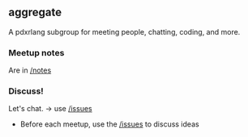 ## aggregate

A pdxrlang subgroup for meeting people, chatting, coding, and more.

### Meetup notes

Are in [/notes](notes)

### Discuss!

Let's chat. -> use [/issues][is]

* Before each meetup, use the [/issues][is] to discuss ideas

[is]: https://github.com/pdxrlang/aggregate/issues
